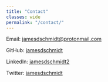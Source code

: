 ```yaml
---
title: "Contact"
classes: wide
permalink: "/contact/"
---
```


<i class="fas fa-fw fa-envelope-square" aria-hidden="true"></i> Email:
<a href="mailto:jamesdschmidt@protonmail.com">jamesdschmidt@protonmail.com</a>

<i class="fab fa-fw fa-github" aria-hidden="true"></i> GitHub:
<a href="https://github.com/jamesdschmidt" itemprop="sameAs" rel="nofollow noopener noreferrer">jamesdschmidt</a>

<i class="fab fa-fw fa-linkedin" aria-hidden="true"></i> LinkedIn:
<a href="https://www.linkedin.com/in/jamesdschmidt2" itemprop="sameAs" rel="nofollow noopener noreferrer">jamesdschmidt2</a>

<i class="fab fa-fw fa-twitter-square" aria-hidden="true"></i> Twitter:
<a href="https://twitter.com/jamesdschmidt" itemprop="sameAs" rel="nofollow noopener noreferrer">jamesdschmidt</a>

